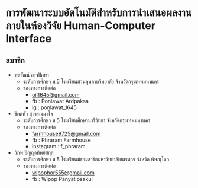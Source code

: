# การพัฒนาระบบอัตโนมัติสำหรับการนำเสนอผลงานภายในห้องวิจัย Human-Computer Interface
## สมาชิก
- พลวัฒน์ อาจปักษา 
    - ระดับการศึกษา
        ม.5  โรงเรียนสวนกุหลาบวิทยาลัย  จังหวัดกรุงเทพมหานคร
    - ช่องทางการติดต่อ
        - oil1645@gmail.com
        - fb : Ponlawat Ardpaksa
        - ig : ponlawat_1645
- ขิตตฬา สุวรรณมาโจ
    - ระดับการศึกษา
        ม.5 โรงเรียนศึกษานารีวิทยา จังหวัดกรุงเทพมหานคร
    - ช่องทางการติดต่อ
        - farmhouse9725@gmail.com
        - fb : Phraram Farmhouse
        - instagram : f_phraram
- วิภพ ปัญญาทิพย์สกุล
    - ระดับการศึกษา
        ม.5 โรงเรียนมัธยมสาธิตมหาวิทยาลัยนเรศวร จังหวัด พิษณุโลก
    - ช่องทางการติดต่อ
        - wipophor555@gmail.com
        - fb : Wipop Panyatipsakul